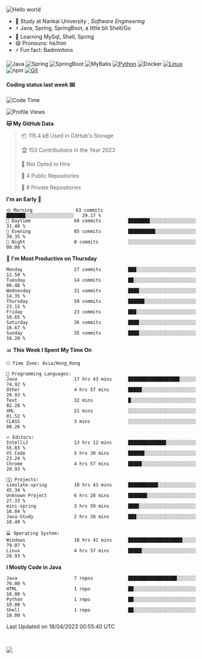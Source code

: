 

<img src="https://raw.githubusercontent.com/sagar-viradiya/sagar-viradiya/master/resources/banner.png" alt="Hello world">


<br/>


- 🍻  Study at Nankai University , _Software Engineering_
- ⚡  Java, Spring, SpringBoot, a little bit Shell/Go
- 🌱 Learning MySql, Shell, Spring
- 😄 Pronouns: he/him
- ⚡ Fun fact: Badmintons

![Java](https://img.shields.io/badge/-Java-007396?style=flat-square&logo=java&logoColor=ffffff)
![Spring](https://img.shields.io/badge/-Spring-green)
![SpringBoot](https://img.shields.io/badge/-SpringBoot-green)
![MyBatis](https://img.shields.io/badge/-MyBatis-yellowgreen)
[![Python](https://img.shields.io/badge/-Python-3776AB?style=flat-square&logo=python&logoColor=ffffff)](https://www.python.org/)
![Docker](https://img.shields.io/badge/Docker-2496ED?style=flat-square&logo=docker&logoColor=ffffff)
[![Linux](https://img.shields.io/badge/-Linux-333333?style=flat-square&logo=linux&logoColor=white)](https://www.linuxfoundation.org/)
![npm](https://img.shields.io/badge/-NPM-CB3837?style=flat-square&logo=npm&logoColor=white)
[![Git](https://img.shields.io/badge/-Git-f05032?style=flat-square&logo=git&logoColor=white)](https://git-scm.com/)

#### Coding status last week ⌨️

<!--START_SECTION:waka-->
![Code Time](http://img.shields.io/badge/Code%20Time-140%20hrs%2051%20mins-blue)

![Profile Views](http://img.shields.io/badge/Profile%20Views-10-blue)

**🐱 My GitHub Data** 

> 📦 115.4 kB Used in GitHub's Storage 
 > 
> 🏆 153 Contributions in the Year 2023
 > 
> 🚫 Not Opted to Hire
 > 
> 📜 4 Public Repositories 
 > 
> 🔑 8 Private Repositories 
 > 
**I'm an Early 🐤** 

```text
🌞 Morning                63 commits          ███████░░░░░░░░░░░░░░░░░░   29.17 % 
🌆 Daytime                68 commits          ████████░░░░░░░░░░░░░░░░░   31.48 % 
🌃 Evening                85 commits          ██████████░░░░░░░░░░░░░░░   39.35 % 
🌙 Night                  0 commits           ░░░░░░░░░░░░░░░░░░░░░░░░░   00.00 % 
```
📅 **I'm Most Productive on Thursday** 

```text
Monday                   27 commits          ███░░░░░░░░░░░░░░░░░░░░░░   12.50 % 
Tuesday                  14 commits          ██░░░░░░░░░░░░░░░░░░░░░░░   06.48 % 
Wednesday                31 commits          ████░░░░░░░░░░░░░░░░░░░░░   14.35 % 
Thursday                 50 commits          ██████░░░░░░░░░░░░░░░░░░░   23.15 % 
Friday                   23 commits          ███░░░░░░░░░░░░░░░░░░░░░░   10.65 % 
Saturday                 36 commits          ████░░░░░░░░░░░░░░░░░░░░░   16.67 % 
Sunday                   35 commits          ████░░░░░░░░░░░░░░░░░░░░░   16.20 % 
```


📊 **This Week I Spent My Time On** 

```text
🕑︎ Time Zone: Asia/Hong_Kong

💬 Programming Languages: 
Java                     17 hrs 43 mins      ███████████████████░░░░░░   74.92 % 
Other                    4 hrs 57 mins       █████░░░░░░░░░░░░░░░░░░░░   20.93 % 
Text                     32 mins             █░░░░░░░░░░░░░░░░░░░░░░░░   02.28 % 
XML                      21 mins             ░░░░░░░░░░░░░░░░░░░░░░░░░   01.52 % 
CLASS                    3 mins              ░░░░░░░░░░░░░░░░░░░░░░░░░   00.26 % 

🔥 Editors: 
IntelliJ                 13 hrs 12 mins      ██████████████░░░░░░░░░░░   55.83 % 
VS Code                  5 hrs 30 mins       ██████░░░░░░░░░░░░░░░░░░░   23.24 % 
Chrome                   4 hrs 57 mins       █████░░░░░░░░░░░░░░░░░░░░   20.93 % 

🐱‍💻 Projects: 
simulate-spring          10 hrs 43 mins      ███████████░░░░░░░░░░░░░░   45.34 % 
Unknown Project          6 hrs 28 mins       ███████░░░░░░░░░░░░░░░░░░   27.33 % 
mini-spring              3 hrs 59 mins       ████░░░░░░░░░░░░░░░░░░░░░   16.84 % 
Java-Study               2 hrs 28 mins       ███░░░░░░░░░░░░░░░░░░░░░░   10.49 % 

💻 Operating System: 
Windows                  18 hrs 42 mins      ████████████████████░░░░░   79.07 % 
Linux                    4 hrs 57 mins       █████░░░░░░░░░░░░░░░░░░░░   20.93 % 
```

**I Mostly Code in Java** 

```text
Java                     7 repos             ██████████████████░░░░░░░   70.00 % 
HTML                     1 repo              ██░░░░░░░░░░░░░░░░░░░░░░░   10.00 % 
Python                   1 repo              ██░░░░░░░░░░░░░░░░░░░░░░░   10.00 % 
Shell                    1 repo              ██░░░░░░░░░░░░░░░░░░░░░░░   10.00 % 
```




 Last Updated on 18/04/2023 00:55:40 UTC
<!--END_SECTION:waka-->

<br/>

![](https://github-profile-trophy.vercel.app/?username=quincysky&column=7)







